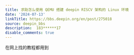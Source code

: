 ```yaml
---
title: 求助怎么使用 QEMU 搭建 deepin RISCV 架构的 Linux 环境
date: '2024-07-13'
linkTitle: https://bbs.deepin.org/en/post/275018
source: deepin_bbs
description:  183******17 
disable_comments: true
---
```

在网上找的教程都用到
